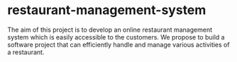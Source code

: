 # restaurant-management-system
The aim of this project is to develop an online restaurant management system
which is easily accessible to the customers. We propose to build a software project
that can efficiently handle and manage various activities of a restaurant.
